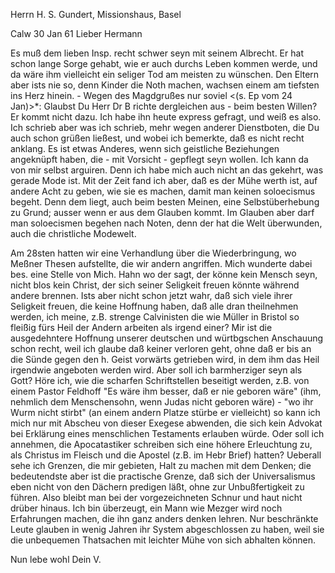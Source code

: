 Herrn H. S. Gundert, Missionshaus, Basel

 Calw 30 Jan 61
Lieber Hermann

Es muß dem lieben Insp. recht schwer seyn mit seinem Albrecht. Er hat schon lange Sorge gehabt, wie er auch durchs Leben kommen werde, und da wäre ihm vielleicht ein seliger Tod am meisten zu wünschen. Den Eltern aber ists nie so, denn Kinder die Noth machen, wachsen einem am tiefsten ins Herz hinein. - Wegen des Magdgrußes nur soviel <(s. Ep vom 24 Jan)>*: Glaubst Du Herr Dr B richte dergleichen aus - beim besten Willen? Er kommt nicht dazu. Ich habe ihn heute express gefragt, und weiß es also. Ich schrieb aber was ich schrieb, mehr wegen anderer Dienstboten, die Du auch schon grüßen ließest, und wobei ich bemerkte, daß es nicht recht anklang. Es ist etwas Anderes, wenn sich geistliche Beziehungen angeknüpft haben, die - mit Vorsicht - gepflegt seyn wollen. Ich kann da von mir selbst arguiren. Denn ich habe mich auch nicht an das gekehrt, was gerade Mode ist. Mit der Zeit fand ich aber, daß es der Mühe werth ist, auf andere Acht zu geben, wie sie es machen, damit man keinen soloecismus begeht. Denn dem liegt, auch beim besten Meinen, eine Selbstüberhebung zu Grund; ausser wenn er aus dem Glauben kommt. Im Glauben aber darf man soloecismen begehen nach Noten, denn der hat die Welt überwunden, auch die christliche Modewelt.

Am 28sten hatten wir eine Verhandlung über die Wiederbringung, wo Meßner Thesen aufstellte, die wir andern angriffen. Mich wunderte dabei bes. eine Stelle von Mich. Hahn wo der sagt, der könne kein Mensch seyn, nicht blos kein Christ, der sich seiner Seligkeit freuen könnte während andere brennen. Ists aber nicht schon jetzt wahr, daß sich viele ihrer Seligkeit freuen, die keine Hoffnung haben, daß alle dran theilnehmen werden, ich meine, z.B. strenge Calvinisten die wie Müller in Bristol so fleißig fürs Heil der Andern arbeiten als irgend einer? Mir ist die ausgedehntere Hoffnung unserer deutschen und würtbgschen Anschauung schon recht, weil ich glaube daß keiner verloren geht, ohne daß er bis an die Sünde gegen den h. Geist vorwärts getrieben wird, in dem ihm das Heil irgendwie angeboten werden wird. Aber soll ich barmherziger seyn als Gott? Höre ich, wie die scharfen Schriftstellen beseitigt werden, z.B. von einem Pastor Feldhoff "Es wäre ihm besser, daß er nie geboren wäre" (ihm, nehmlich dem Menschensohn, wenn Judas nicht geboren wäre) - "wo ihr Wurm nicht stirbt" (an einem andern Platze stürbe er vielleicht) so kann ich mich nur mit Abscheu von dieser Exegese abwenden, die sich kein Advokat bei Erklärung eines menschlichen Testaments erlauben würde. Oder soll ich annehmen, die Apocatastiker schreiben sich eine höhere Erleuchtung zu, als Christus im Fleisch und die Apostel (z.B. im Hebr Brief) hatten? Ueberall sehe ich Grenzen, die mir gebieten, Halt zu machen mit dem Denken; die bedeutendste aber ist die practische Grenze, daß sich der Universalismus eben nicht von den Dächern predigen läßt, ohne zur Unbußfertigkeit zu führen. Also bleibt man bei der vorgezeichneten Schnur und haut nicht drüber hinaus. Ich bin überzeugt, ein Mann wie Mezger wird noch Erfahrungen machen, die ihn ganz anders denken lehren. Nur beschränkte Leute glauben in wenig Jahren ihr System abgeschlossen zu haben, weil sie die unbequemen Thatsachen mit leichter Mühe von sich abhalten können.

 Nun lebe wohl
 Dein V.

